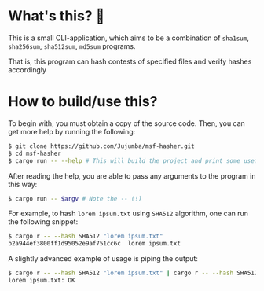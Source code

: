 # What's this? 🤔
This is a small CLI-application, which aims to be a combination of `sha1sum`, `sha256sum`, `sha512sum`, `md5sum` programs.

That is, this program can hash contests of specified files and verify hashes accordingly

# How to build/use this?
To begin with, you must obtain a copy of the source code. Then, you can get more help by running the following:
```sh
$ git clone https://github.com/Jujumba/msf-hasher.git
$ cd msf-hasher
$ cargo run -- --help # This will build the project and print some useful help!
```

After reading the help, you are able to pass any arguments to the program in this way:
```sh
$ cargo run -- $argv # Note the -- (!)
```

For example, to hash `lorem ipsum.txt` using `SHA512` algorithm, one can run the following snippet:
```sh
$ cargo r -- --hash SHA512 "lorem ipsum.txt"
b2a944ef3800ff1d95052e9af751cc6c  lorem ipsum.txt
```

A slightly advanced example of usage is piping the output:
```sh
$ cargo r -- --hash SHA512 "lorem ipsum.txt" | cargo r -- --hash SHA512 -c
lorem ipsum.txt: OK
```
